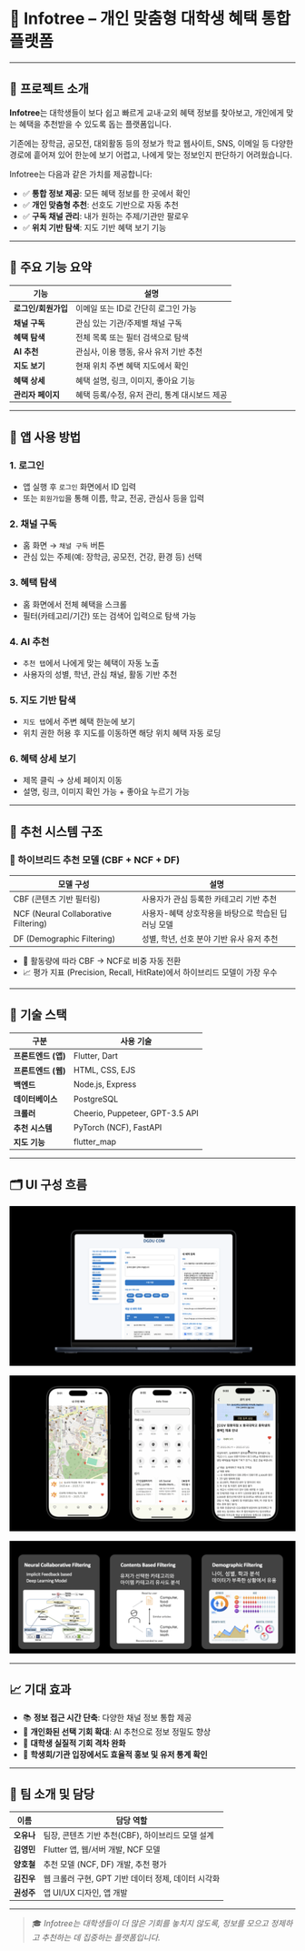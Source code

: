 # 📘 Infotree – 개인 맞춤형 대학생 혜택 통합 플랫폼

---

## 🔎 프로젝트 소개

**Infotree**는 대학생들이 보다 쉽고 빠르게 교내·교외 혜택 정보를 찾아보고, 개인에게 맞는 혜택을 추천받을 수 있도록 돕는 플랫폼입니다.

기존에는 장학금, 공모전, 대외활동 등의 정보가 학교 웹사이트, SNS, 이메일 등 다양한 경로에 흩어져 있어 한눈에 보기 어렵고, 나에게 맞는 정보인지 판단하기 어려웠습니다.

Infotree는 다음과 같은 가치를 제공합니다:

- ✅ **통합 정보 제공**: 모든 혜택 정보를 한 곳에서 확인
- ✅ **개인 맞춤형 추천**: 선호도 기반으로 자동 추천
- ✅ **구독 채널 관리**: 내가 원하는 주제/기관만 팔로우
- ✅ **위치 기반 탐색**: 지도 기반 혜택 보기 기능

---

## 🧩 주요 기능 요약

| 기능 | 설명 |
|------|------|
| **로그인/회원가입** | 이메일 또는 ID로 간단히 로그인 가능 |
| **채널 구독** | 관심 있는 기관/주제별 채널 구독 |
| **혜택 탐색** | 전체 목록 또는 필터 검색으로 탐색 |
| **AI 추천** | 관심사, 이용 행동, 유사 유저 기반 추천 |
| **지도 보기** | 현재 위치 주변 혜택 지도에서 확인 |
| **혜택 상세** | 혜택 설명, 링크, 이미지, 좋아요 기능 |
| **관리자 페이지** | 혜택 등록/수정, 유저 관리, 통계 대시보드 제공 |

---

## 📱 앱 사용 방법

### 1. 로그인
- 앱 실행 후 `로그인` 화면에서 ID 입력
- 또는 `회원가입`을 통해 이름, 학교, 전공, 관심사 등을 입력

### 2. 채널 구독
- 홈 화면 → `채널 구독` 버튼
- 관심 있는 주제(예: 장학금, 공모전, 건강, 환경 등) 선택

### 3. 혜택 탐색
- 홈 화면에서 전체 혜택을 스크롤
- 필터(카테고리/기간) 또는 검색어 입력으로 탐색 가능

### 4. AI 추천
- `추천 탭`에서 나에게 맞는 혜택이 자동 노출
- 사용자의 성별, 학년, 관심 채널, 활동 기반 추천

### 5. 지도 기반 탐색
- `지도 탭`에서 주변 혜택 한눈에 보기
- 위치 권한 허용 후 지도를 이동하면 해당 위치 혜택 자동 로딩

### 6. 혜택 상세 보기
- 제목 클릭 → 상세 페이지 이동
- 설명, 링크, 이미지 확인 가능 + 좋아요 누르기 가능

---

## 🧠 추천 시스템 구조

### 🔸 하이브리드 추천 모델 (CBF + NCF + DF)

| 모델 구성 | 설명 |
|-----------|------|
| CBF (콘텐츠 기반 필터링) | 사용자가 관심 등록한 카테고리 기반 추천 |
| NCF (Neural Collaborative Filtering) | 사용자-혜택 상호작용을 바탕으로 학습된 딥러닝 모델 |
| DF (Demographic Filtering) | 성별, 학년, 선호 분야 기반 유사 유저 추천 |

- 🤖 활동량에 따라 CBF → NCF로 비중 자동 전환
- 📈 평가 지표 (Precision, Recall, HitRate)에서 하이브리드 모델이 가장 우수

---

## 🧰 기술 스택

| 구분 | 사용 기술 |
|------|-----------|
| **프론트엔드 (앱)** | Flutter, Dart |
| **프론트엔드 (웹)** | HTML, CSS, EJS |
| **백엔드** | Node.js, Express |
| **데이터베이스** | PostgreSQL |
| **크롤러** | Cheerio, Puppeteer, GPT-3.5 API |
| **추천 시스템** | PyTorch (NCF), FastAPI |
| **지도 기능** | flutter_map

---

## 🗂 UI 구성 흐름

![제공자](./assets/1.png)

![유저](./assets/4.png)

![하이브리드 모델](./assets/2.png)



---

## 📈 기대 효과

- 📚 **정보 접근 시간 단축**: 다양한 채널 정보 통합 제공
- 🎯 **개인화된 선택 기회 확대**: AI 추천으로 정보 정밀도 향상
- 🧭 **대학생 실질적 기회 격차 완화**
- 🤝 **학생회/기관 입장에서도 효율적 홍보 및 유저 통계 확인**

---

## 👥 팀 소개 및 담당

| 이름 | 담당 역할 |
|------|-----------|
| **오유나** | 팀장, 콘텐츠 기반 추천(CBF), 하이브리드 모델 설계 |
| **김영민** | Flutter 앱, 웹/서버 개발, NCF 모델 |
| **양호철** | 추천 모델 (NCF, DF) 개발, 추천 평가 |
| **김진우** | 웹 크롤러 구현, GPT 기반 데이터 정제, 데이터 시각화 |
| **권성주** | 앱 UI/UX 디자인, 앱 개발 |


---

> 🎓 *Infotree는 대학생들이 더 많은 기회를 놓치지 않도록, 정보를 모으고 정제하고 추천하는 데 집중하는 플랫폼입니다.*

